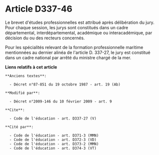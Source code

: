 # Article D337-46

Le brevet d'études professionnelles est attribué après délibération du jury. Pour chaque session, les jurys sont constitués
dans un cadre départemental, interdépartemental, académique ou interacadémique, par décision du ou des recteurs concernés. 

Pour les spécialités relevant de la formation professionnelle maritime mentionnées au dernier alinéa de l'article D. 337-27,
le jury est constitué dans un cadre national par arrêté du ministre chargé de la mer.

**Liens relatifs à cet article**

	**Anciens textes**:

	  - Décret n°87-851 du 19 octobre 1987 - art. 19 (Ab)

	**Modifié par**:

	  - Décret n°2009-146 du 10 février 2009 - art. 9

	**Cite**:

	  - Code de l'éducation - art. D337-27 (V)

	**Cité par**:

	  - Code de l'éducation - art. D371-3 (MMN)
	  - Code de l'éducation - art. D372-3 (VD)
	  - Code de l'éducation - art. D373-2 (MMN)
	  - Code de l'éducation - art. D374-3 (VT)
